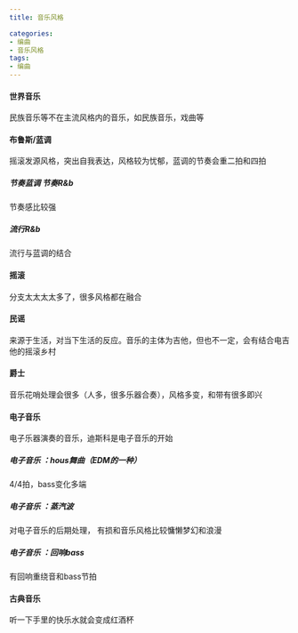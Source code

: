 ```yaml
---
title: 音乐风格

categories: 
- 编曲
- 音乐风格
tags:
- 编曲
---
```


#### 世界音乐
民族音乐等不在主流风格内的音乐，如民族音乐，戏曲等

#### 布鲁斯/蓝调
摇滚发源风格，突出自我表达，风格较为忧郁，蓝调的节奏会重二拍和四拍

##### 节奏蓝调 节奏R&b
节奏感比较强

##### 流行R&b
流行与蓝调的结合

#### 摇滚
分支太太太太多了，很多风格都在融合

#### 民谣
来源于生活，对当下生活的反应。音乐的主体为吉他，但也不一定，会有结合电吉他的摇滚乡村

#### 爵士
音乐花哨处理会很多（人多，很多乐器合奏），风格多变，和带有很多即兴

#### 电子音乐
电子乐器演奏的音乐，迪斯科是电子音乐的开始

##### 电子音乐 ：hous舞曲（EDM的一种）
4/4拍，bass变化多端
##### 电子音乐 ：蒸汽波
对电子音乐的后期处理， 有损和音乐风格比较慵懒梦幻和浪漫
##### 电子音乐 ：回响bass
有回响重绕音和bass节拍
#### 古典音乐
听一下手里的快乐水就会变成红酒杯

